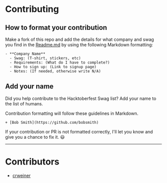 # Contributing

## How to format your contribution

Make a fork of this repo and add the details for what company and swag you find in the [Readme.md](../blob/master/README.md) by using the following Markdown formatting:

```
- **Company Name**
  - Swag: (T-shirt, stickers, etc)
  - Requirements: (What do I have to complete?)
  - How to sign up: (Link to signup page)
  - Notes: (If needed, otherwise write N/A)

```
## Add your name

Did you help contribute to the Hacktoberfest Swag list? Add your name to the list of humans.

Contribution formatting will follow these guidelines in Markdown.

```
+ [Bob Smith](https://github.com/bobsmith)

```

If your contribution or PR is not formatted correctly, I'll let you know and give you a chance to fix it. :smiley:

***

# Contributors

+ [crweiner](https://github.com/crweiner/)
